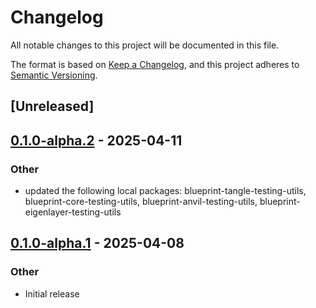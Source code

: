# Changelog

All notable changes to this project will be documented in this file.

The format is based on [Keep a Changelog](https://keepachangelog.com/en/1.0.0/),
and this project adheres to [Semantic Versioning](https://semver.org/spec/v2.0.0.html).

## [Unreleased]

## [0.1.0-alpha.2](https://github.com/tangle-network/blueprint/compare/blueprint-testing-utils-v0.1.0-alpha.1...blueprint-testing-utils-v0.1.0-alpha.2) - 2025-04-11

### Other

- updated the following local packages: blueprint-tangle-testing-utils, blueprint-core-testing-utils, blueprint-anvil-testing-utils, blueprint-eigenlayer-testing-utils

## [0.1.0-alpha.1](https://github.com/tangle-network/blueprint/releases/tag/blueprint-testing-utils-v0.1.0-alpha.1) - 2025-04-08

### Other

- Initial release
